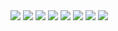<html>
<body>
  <img src = "https://github.com/heyprincesingh/WallGod-Wallpaper/blob/master/git/1.jpg">
  <img src = "https://github.com/heyprincesingh/WallGod-Wallpaper/blob/master/git/2.jpg">
  <img src = "https://github.com/heyprincesingh/WallGod-Wallpaper/blob/master/git/3.jpg">
  <img src = "https://github.com/heyprincesingh/WallGod-Wallpaper/blob/master/git/4.jpg">
  <img src = "https://github.com/heyprincesingh/WallGod-Wallpaper/blob/master/git/5.jpg">
  <img src = "https://github.com/heyprincesingh/WallGod-Wallpaper/blob/master/git/6.jpg">
  <img src = "https://github.com/heyprincesingh/WallGod-Wallpaper/blob/master/git/7.jpg">
  <img src = "https://github.com/heyprincesingh/WallGod-Wallpaper/blob/master/git/8.jpg">
</body>
</html>
